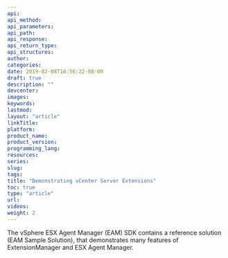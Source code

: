 ```yaml
---
api:
api_method:
api_parameters:
api_path:
api_response:
api_return_type:
api_structures:
author:
categories:
date: 2019-02-08T16:56:22-08:00
draft: true
description: ""
devcenter:
images:
keywords:
lastmod:
layout: "article"
linkTitle:
platform:
product_name:
product_version:
programming_lang:
resources:
series:
slug:
tags:
title: "Demonstrating vCenter Server Extensions"
toc: true
type: "article"
url:
videos:
weight: 2
---
```

The vSphere ESX Agent Manager (EAM) SDK contains a reference solution (EAM Sample Solution), that demonstrates many features of ExtensionManager and ESX Agent Manager.
